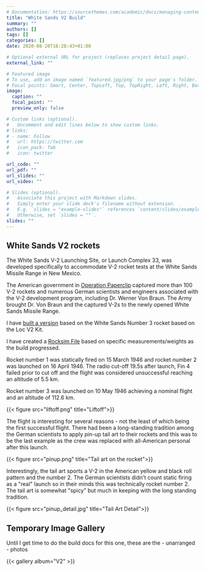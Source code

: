 ```yaml
---
# Documentation: https://sourcethemes.com/academic/docs/managing-content/
title: "White Sands V2 Build"
summary: ""
authors: []
tags: []
categories: []
date: 2020-08-26T16:28:43+01:00

# Optional external URL for project (replaces project detail page).
external_link: ""

# Featured image
# To use, add an image named `featured.jpg/png` to your page's folder.
# Focal points: Smart, Center, TopLeft, Top, TopRight, Left, Right, BottomLeft, Bottom, BottomRight.
image:
  caption: ""
  focal_point: ""
  preview_only: false

# Custom links (optional).
#   Uncomment and edit lines below to show custom links.
# links:
# - name: Follow
#   url: https://twitter.com
#   icon_pack: fab
#   icon: twitter

url_code: ""
url_pdf: ""
url_slides: ""
url_video: ""

# Slides (optional).
#   Associate this project with Markdown slides.
#   Simply enter your slide deck's filename without extension.
#   E.g. `slides = "example-slides"` references `content/slides/example-slides.md`.
#   Otherwise, set `slides = ""`.
slides: ""
---
```


## White Sands V2 rockets

The White Sands V-2 Launching Site, or Launch Complex 33, was developed specifically to accommodate V-2 rocket tests at the White Sands Missile Range in New Mexico.

The American government in [Operation Paperclip](https://en.wikipedia.org/wiki/Operation_Paperclip) captured more than 100 V-2 rockets and numerous German scientists and engineers associated with the V-2 development program, including Dr. Werner Von Braun. The Army brought Dr. Von Braun and the captured V-2s to the newly opened White Sands Missile Range.

I have [built a version](/docs/builds/v2) based on the White Sands Number 3 rocket based on the Loc V2 Kit.

I have created a [Rocksim File](./Loc-75-V2.rkt) based on specific measurements/weights as the build progressed.

Rocket number 1 was statically fired on 15 March 1946 and rocket number 2 was launched on 16 April 1946. The radio cut-off 19.5s after launch, Fin 4 failed prior to cut off and the flight was considered unsuccessful reaching an altitude of 5.5 km.

Rocket number 3 was launched on 10 May 1946 achieving a nominal flight and an altitude of 112.6 km.

{{< figure src="liftoff.png" title="Liftoff">}}

The flight is interesting for several reasons - not the least of which being the first successful flight. There had been a long-standing tradition among the German scientists to apply pin-up tail art to their rockets and this was to be the last example as the crew was replaced with all-American personal after this launch.

{{< figure src="pinup.png" title="Tail art on the rocket">}}

Interestingly, the tail art sports a V-2 in the American yellow and black roll pattern and the number 2. The German scientists didn't count static firing as a "real" launch so in their minds this was technically rocket number 2. The tail art is somewhat "spicy" but much in keeping with the long standing tradition.

{{< figure src="pinup_detail.jpg" title="Tail Art Detail">}}

## Temporary Image Gallery

Until I get time to do the build docs for this one, these are the - unarranged - photos

{{< gallery album="V2" >}}
